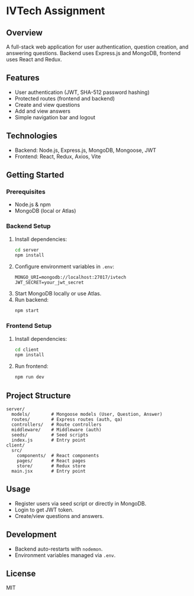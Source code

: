 # IVTech Assignment

## Overview

A full-stack web application for user authentication, question creation, and answering questions. Backend uses Express.js and MongoDB, frontend uses React and Redux.

## Features

- User authentication (JWT, SHA-512 password hashing)
- Protected routes (frontend and backend)
- Create and view questions
- Add and view answers
- Simple navigation bar and logout

## Technologies

- Backend: Node.js, Express.js, MongoDB, Mongoose, JWT
- Frontend: React, Redux, Axios, Vite

## Getting Started

### Prerequisites

- Node.js & npm
- MongoDB (local or Atlas)

### Backend Setup

1. Install dependencies:
   ```sh
   cd server
   npm install
   ```
2. Configure environment variables in `.env`:
   ```env
   MONGO_URI=mongodb://localhost:27017/ivtech
   JWT_SECRET=your_jwt_secret
   ```
3. Start MongoDB locally or use Atlas.
4. Run backend:
   ```sh
   npm start
   ```

### Frontend Setup

1. Install dependencies:
   ```sh
   cd client
   npm install
   ```
2. Run frontend:
   ```sh
   npm run dev
   ```

## Project Structure

```
server/
  models/        # Mongoose models (User, Question, Answer)
  routes/        # Express routes (auth, qa)
  controllers/   # Route controllers
  middleware/    # Middleware (auth)
  seeds/         # Seed scripts
  index.js       # Entry point
client/
  src/
    components/  # React components
    pages/       # React pages
    store/       # Redux store
  main.jsx       # Entry point
```

## Usage

- Register users via seed script or directly in MongoDB.
- Login to get JWT token.
- Create/view questions and answers.

## Development

- Backend auto-restarts with `nodemon`.
- Environment variables managed via `.env`.

## License

MIT
